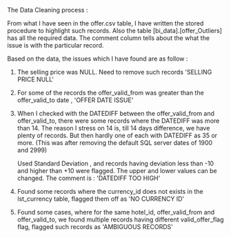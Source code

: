 
The Data Cleaning process :

From what I have seen in the offer.csv table, I have written the stored procedure
to highlight such records. Also the table [bi_data].[offer_Outliers] has all the required data.
The comment column tells about the what the issue is with the particular record.

Based on the data, the issues which I have found are as follow :

1. The selling price was NULL. Need to remove such records  'SELLING PRICE NULL'
2. For some of the records the offer_valid_from was greater than the offer_valid_to date , 'OFFER DATE ISSUE'
3. When I checked with the DATEDIFF between the offer_valid_from and offer_valid_to, there were some records
   where the DATEDIFF was more than 14. The reason I stress on 14 is, till 14 days difference, we have plenty of records.
   But then hardly one of each with DATEDIFF as 35 or more. (This was after removing the default SQL server dates of 1900 and      2999)
   
   Used Standard Deviation , and records having deviation less than -10 and higher than +10 were flagged. The upper and lower
   values can be changed. The comment is : 'DATEDIFF TOO HIGH'
4. Found some records where the currency_id does not exists in the lst_currency table, flagged them off as 'NO CURRENCY ID'
5. Found some cases, where for the same hotel_id, offer_valid_from and offer_valid_to, we found multiple records
   having different valid_offer_flag flag, flagged such records as 'AMBIGUOUS RECORDS'
  
